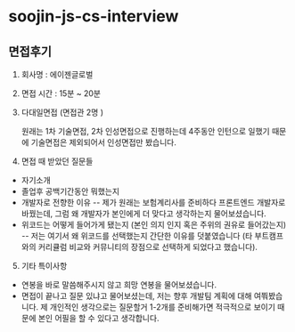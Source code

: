 # soojin-js-cs-interview

## 면접후기
1. 회사명 : 에이젠글로벌
2. 면접 시간 : 15분 ~ 20분
3. 다대일면접 (면접관 2명 )

    원래는 1차 기술면접, 2차 인성면접으로 진행하는데
4주동안 인턴으로 일했기 때문에 기술면접은 제외되어서 인성면접만 봤습니다.
4. 면접 때 받았던 질문들
- 자기소개
- 졸업후 공백기간동안 뭐했는지
- 개발자로 전향한 이유
-- 제가 원래는 보험계리사를 준비하다 프론트엔드 개발자로 바꿨는데, 그럼 왜 개발자가 본인에게 더 맞다고 생각하는지 물어보셨습니다.
- 위코드는 어떻게 들어가게 됐는지 (본인 의지 인지 혹은 주위의 권유로 들어갔는지)
-- 저는 여기서 왜 위코드를 선택했는지 간단한 이유를 덧붙였습니다 (타 부트캠프와의 커리큘럼 비교와 커뮤니티의 장점으로 선택하게 되었다고 했습니다).

5. 기타 특이사항
- 연봉을 바로 말씀해주시지 않고 희망 연봉을 물어보셨습니다.
- 면접이 끝나고 질문 있냐고 물어보셨는데, 저는 향후 개발팀 계획에 대해 여쭤봤습니다. 제 개인적인 생각으로는 질문할거 1-2개를 준비해가면 적극적으로 보이기 때문에 본인 어필을 할 수 있다고 생각합니다.